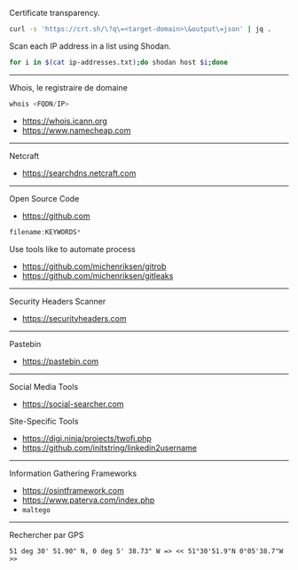 Certificate transparency.

```sh
curl -s 'https://crt.sh/\?q\=<target-domain>\&output\=json' | jq .
```

Scan each IP address in a list using Shodan.

```sh
for i in $(cat ip-addresses.txt);do shodan host $i;done
```

---
Whois, le registraire de domaine

```c
whois <FQDN/IP>
```

- https://whois.icann.org
- https://www.namecheap.com

---
Netcraft
- https://searchdns.netcraft.com

---
Open Source Code
- https://github.com

```c
filename:KEYWORDS*
```

Use tools like to automate process
- https://github.com/michenriksen/gitrob
- https://github.com/michenriksen/gitleaks

---
Security Headers  Scanner
- https://securityheaders.com

---
Pastebin
- https://pastebin.com

---
Social Media Tools
- https://social-searcher.com

Site-Specific Tools
- https://digi.ninja/projects/twofi.php
- https://github.com/initstring/linkedin2username

---
Information Gathering Frameworks
- https://osintframework.com
- https://www.paterva.com/index.php
- `maltego`

---
Rechercher par GPS

```SH
51 deg 30' 51.90" N, 0 deg 5' 38.73" W => << 51°30'51.9"N 0°05'38.7"W >>
```

